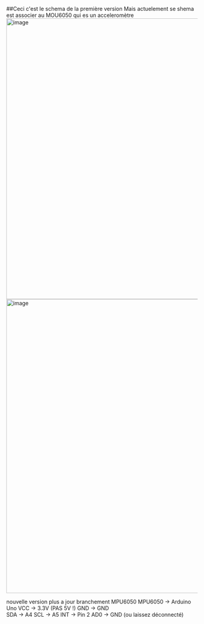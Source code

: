 ##Ceci c'est le schema de la première version Mais actuelement se shema est associer au MOU6050 qui es un acceleromètre
<img width="1153" height="740" alt="image" src="https://github.com/user-attachments/assets/275af607-9bbd-4f10-958d-a753a1f40d48" />
<img width="1438" height="775" alt="image" src="https://github.com/user-attachments/assets/6d278736-bac8-4118-8f23-bcb34149cdcd" />

nouvelle version plus a jour
branchement MPU6050
MPU6050    →    Arduino Uno
VCC        →    3.3V (PAS 5V !)
GND        →    GND  
SDA        →    A4
SCL        →    A5
INT        →    Pin 2
AD0        →    GND (ou laissez déconnecté)
